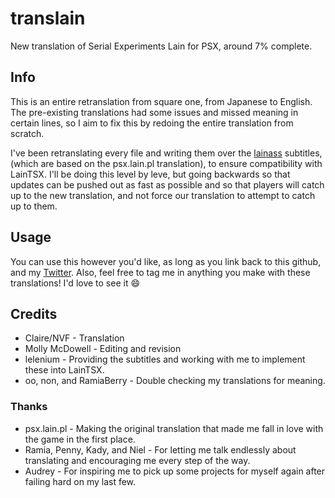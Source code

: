 # translain
New translation of Serial Experiments Lain for PSX, around 7% complete.

## Info
This is an entire retranslation from square one, from Japanese to English. The pre-existing translations had some issues and missed meaning in certain lines, so I aim to fix this by redoing the entire translation from scratch.

I've been retranslating every file and writing them over the [lainass](https://github.com/lelenium/lainass) subtitles, (which are based on the psx.lain.pl translation), to ensure compatibility with LainTSX. I'll be doing this level by leve, but going backwards so that updates can be pushed out as fast as possible and so that players will catch up to the new translation, and not force our translation to attempt to catch up to them. 

## Usage
You can use this however you'd like, as long as you link back to this github, and my [Twitter](https://twitter.com/nvf). Also, feel free to tag me in anything you make with these translations! I'd love to see it :smile:

## Credits
* Claire/NVF - Translation
* Molly McDowell - Editing and revision
* lelenium - Providing the subtitles and working with me to implement these into LainTSX.
* oo, non, and RamiaBerry - Double checking my translations for meaning.

### Thanks
* psx.lain.pl - Making the original translation that made me fall in love with the game in the first place.
* Ramia, Penny, Kady, and Niel - For letting me talk endlessly about translating and encouraging me every step of the way.
* Audrey - For inspiring me to pick up some projects for myself again after failing hard on my last few.
